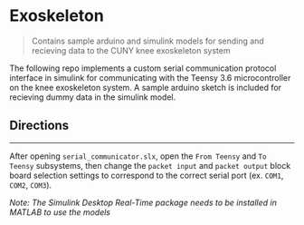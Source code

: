 # Exoskeleton

> Contains sample arduino and simulink models for sending and recieving data to the CUNY knee exoskeleton system

The following repo implements a custom serial communication protocol interface in simulink for  communicating with the Teensy 3.6 microcontroller on the knee exoskeleton system. A sample arduino sketch is included for recieving dummy data in the simulink model.

## Directions
***
After opening `serial_communicator.slx`, open the `From Teensy` and `To Teensy` subsystems, then change the `packet input` and `packet output` block board selection settings to correspond to the correct serial port (ex. `COM1`, `COM2`, `COM3`).

*Note: The Simulink Desktop Real-Time package needs to be installed in MATLAB to use the models*